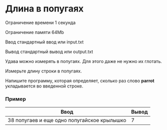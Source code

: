 # Длина в попугаях

Ограничение времени	1 секунда

Ограничение памяти	64Mb

Ввод	стандартный ввод или input.txt

Вывод	стандартный вывод или output.txt

Удава можно измерять в попугаях. Для этого даже не нужно их глотать.

Измерьте длину строки в попугаях.

Напишите программу, которая определяет, сколько раз слово **parrot** укладывается во 
введенной строке.

### Пример

| Ввод                                        | Вывод |
|---------------------------------------------|-------|
| 38 попугаев и еще одно попугайское крылышко | 7     |
